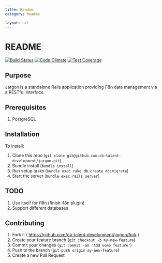 ```yaml
---
title: Readme
category: Readme

layout: nil
---
```


# README

[![Build Status](https://travis-ci.org/cb-talent-development/jargon.svg)](https://travis-ci.org/cb-talent-development/jargon)
[![Code Climate](https://codeclimate.com/github/cb-talent-development/jargon/badges/gpa.svg)](https://codeclimate.com/github/cb-talent-development/jargon)
[![Test Coverage](https://codeclimate.com/github/cb-talent-development/jargon/badges/coverage.svg)](https://codeclimate.com/github/cb-talent-development/jargon)

## Purpose

Jargon is a standalone Rails application providing i18n data management via a RESTful interface.

## Prerequisites

1. PostgreSQL

## Installation

To install:

1. Clone this repo (`git clone git@github.com:cb-talent-development/jargon.git`)
2. Bundle install (`bundle install`)
3. Run setup tasks (`bundle exec rake db:create db:migrate`)
4. Start the server (`bundle exec rails server`)

## TODO

1. Use itself for i18n (finish i18n plugin)
2. Support different databases

## Contributing

1. Fork it ( https://github.com/cb-talent-development/jargon/fork )
2. Create your feature branch (`git checkout -b my-new-feature`)
3. Commit your changes (`git commit -am 'Add some feature'`)
4. Push to the branch (`git push origin my-new-feature`)
5. Create a new Pull Request
